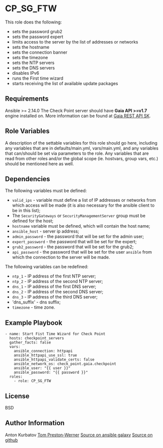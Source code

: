 CP_SG_FTW
=========

This role does the following:
- sets the password grub2
- sets the password expert
- limits access to the server by the list of addresses or networks
- sets the hostname
- sets the connection banner
- sets the timezone
- sets the NTP servers
- sets the DNS servers
- disables IPv6
- runs the First time wizard
- starts receiving the list of available update packages

Requirements
------------

Ansible >= 2.14.0
The Check Point server should have **Gaia API >=v1.7** engine installed on. More information can be found at [Gaia REST API SK](https://sc1.checkpoint.com/documents/latest/GaiaAPIs/).


Role Variables
--------------

A description of the settable variables for this role should go here, including any variables that are in defaults/main.yml, vars/main.yml, and any variables that can/should be set via parameters to the role. Any variables that are read from other roles and/or the global scope (ie. hostvars, group vars, etc.) should be mentioned here as well.

Dependencies
------------
The following variables must be defined:
- `valid_ips` -  variable must define a list of IP addresses or networks from which access will be made (it is also necessary for the ansible client to be in this list);
- The `SecurityGateways` or `SecurityManagementServer` group must be defined for the host;
- `hostname` variable must be defined, which will contain the host name;
- `ansible_host` - server ip address;
- `admin_password` - the password that will be set for the admin user;
- `expert_password` - the password that will be set for the expert;
- `grub2_password` - the password that will be set for the grub2;
- `api_password` - the password that will be set for the user `ansible` from which the connection to the server will be made.

The following variables can be redefined:
- `ntp_1` - IP address of the first NTP server;
- `ntp_2` - IP address of the second NTP server;
- `dns_1` - IP address of the first DNS server;
- `dns_2` - IP address of the second DNS server;
- `dns_3` - IP address of the third DNS server;
- 'dns_suffix' - dns suffix;
- `timezone` - time zone.

Example Playbook
----------------

    - name: Start Fist Time Wizard for Check Point
      hosts: checkpoint_servers
      gather_facts: false
      vars:
        ansible_connection: httpapi
        ansible_httpapi_use_ssl: true
        ansible_httpapi_validate_certs: false
        ansible_network_os: check_point.gaia.checkpoint
        ansible_user: "{{ user }}"
        ansible_password: "{{ password }}"
      roles:
        - role: CP_SG_FTW

License
-------

BSD

Author Information
------------------
Anton Kurbatov
[Tom Preston-Werner](https://tom.preston-werner.com/)
[Source on ansible galaxy](https://galaxy.ansible.com/ui/repo/published/check_point/gaia/)
[Source on github](https://github.com/CheckPointSW/CheckPointAnsibleGAIACollection)